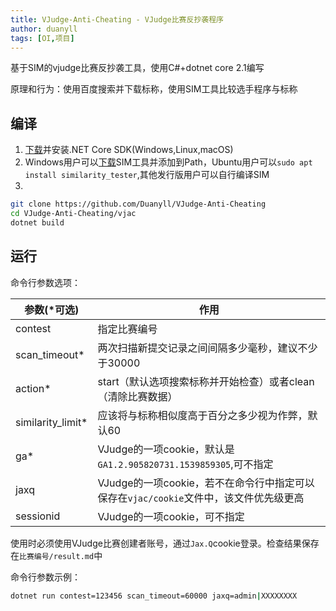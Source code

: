 ```yaml
---
title: VJudge-Anti-Cheating - VJudge比赛反抄袭程序
author: duanyll
tags: [OI,项目]
---
```


基于SIM的vjudge比赛反抄袭工具，使用C#+dotnet core 2.1编写

原理和行为：使用百度搜索并下载标称，使用SIM工具比较选手程序与标称

## 编译
1. [下载](https://dotnet.microsoft.com/learn/dotnet/hello-world-tutorial)并安装.NET Core SDK(Windows,Linux,macOS)
2. Windows用户可以[下载](https://dickgrune.com/Programs/similarity_tester/)SIM工具并添加到Path，Ubuntu用户可以`sudo apt install similarity_tester`,其他发行版用户可以自行编译SIM
3. 
```sh
git clone https://github.com/Duanyll/VJudge-Anti-Cheating
cd VJudge-Anti-Cheating/vjac
dotnet build
```
## 运行
命令行参数选项：

|参数(\*可选)|                   作用                        |
|-----------|-----------------------------------------------|
|contest    |指定比赛编号|
|scan_timeout\*|两次扫描新提交记录之间间隔多少毫秒，建议不少于30000|
|action\*     |start（默认选项搜索标称并开始检查）或者clean（清除比赛数据）|
|similarity_limit*|应该将与标称相似度高于百分之多少视为作弊，默认60|
|ga\*    |VJudge的一项cookie，默认是`GA1.2.905820731.1539859305`,可不指定|
|jaxq    |VJudge的一项cookie，若不在命令行中指定可以保存在`vjac/cookie`文件中，该文件优先级更高|
|sessionid|VJudge的一项cookie，可不指定|

使用时必须使用VJudge比赛创建者账号，通过`Jax.Q`cookie登录。检查结果保存在`比赛编号/result.md`中

命令行参数示例：

```sh
dotnet run contest=123456 scan_timeout=60000 jaxq=admin|XXXXXXXX
```
